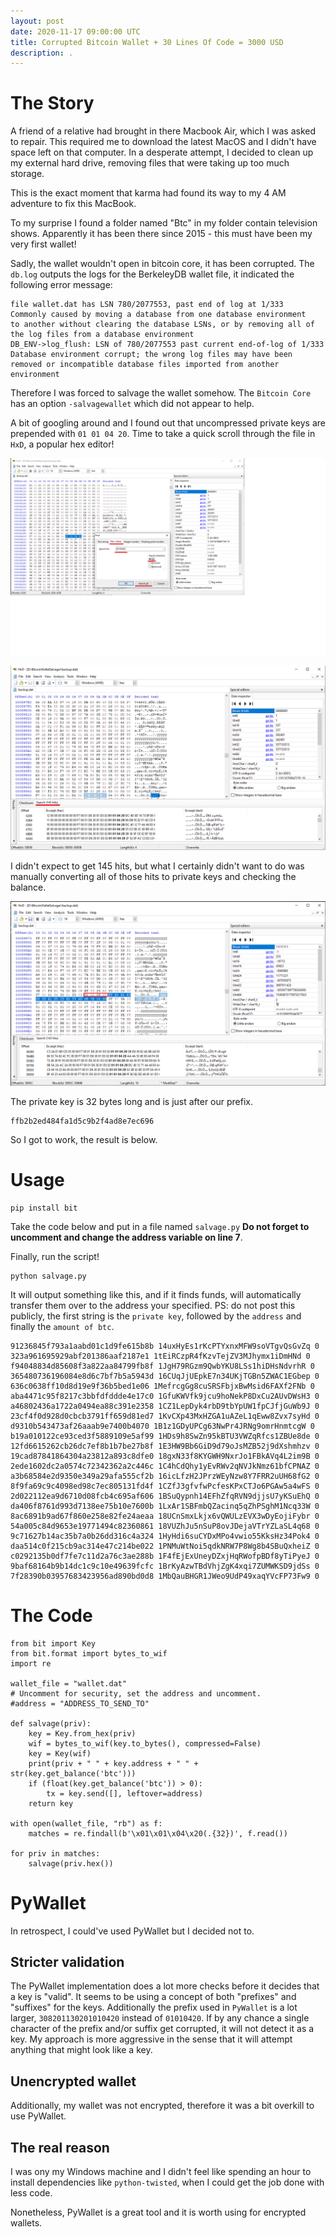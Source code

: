 ```yaml
---
layout: post
date: 2020-11-17 09:00:00 UTC
title: Corrupted Bitcoin Wallet + 30 Lines Of Code = 3000 USD
description: .
---
```


# The Story

A friend of a relative had brought in there Macbook Air, which I was asked to repair.
This required me to download the latest MacOS and I didn't have space left on that computer.
In a desperate attempt, I decided to clean up my external hard drive, removing files that were taking up too much storage.

This is the exact moment that karma had found its way to my 4 AM adventure to fix this MacBook.

To my surprise I found a folder named "Btc" in my folder contain television shows. 
Apparently it has been there since 2015 - this must have been my very first wallet!

Sadly, the wallet wouldn't open in bitcoin core, it has been corrupted.
The `db.log` outputs the logs for the BerkeleyDB wallet file, it indicated the following error message:
```
file wallet.dat has LSN 780/2077553, past end of log at 1/333
Commonly caused by moving a database from one database environment
to another without clearing the database LSNs, or by removing all of
the log files from a database environment
DB_ENV->log_flush: LSN of 780/2077553 past current end-of-log of 1/333
Database environment corrupt; the wrong log files may have been removed or incompatible database files imported from another environment
```

Therefore I was forced to salvage the wallet somehow.
The `Bitcoin Core` has an option `-salvagewallet` which did not appear to help.

A bit of googling around and I found out that uncompressed private keys are prepended with `01 01 04 20`.
Time to take a quick scroll through the file in `HxD`, a popular hex editor!

![](/res/corrupted-bitcoin-wallet/HxD-search.png)

![](/res/corrupted-bitcoin-wallet/HxD-search-2.png)

I didn't expect to get 145 hits, but what I certainly didn't want to do was manually converting all of those hits to private keys and checking the balance.

![](/res/corrupted-bitcoin-wallet/HxD-search-3.png)

The private key is 32 bytes long and is just after our prefix.
```
ffb2b2ed484fa1d5c9b2f4ad8e7ec696
```

So I got to work, the result is below.


# Usage
```
pip install bit
```

Take the code below and put in a file named `salvage.py`
**Do not forget to uncomment and change the address variable on line 7**.

Finally, run the script!
```
python salvage.py
```

It will output something like this, and if it finds funds, will automatically transfer them over to the address your specified.
PS: do not post this publicly, the first string is the `private key`, followed by the `address` and finally the `amount of btc`.
```
91236845f793a1aabd01c1d9fe615b8b 14uxHyEs1rKcPTYxnxMFW9soVTgvQsGvZq 0
323a961695929abf201386aaf2187e1 1tEiRCzpR4fKzvTejZV3MJhymx1iDmHNd 0
f94048834d85608f3a822aa84799fb8f 1JgH79RGzm9QwbYKU8LSs1hiDHsNdvrhR 0
365480736196084e8d6c7bf7b5a5943d 16CUqJjUEpkE7n34UKjTGBn5ZWAC1EGbep 0
636c0638ff10d8d19e9f36b5bed1e06 1MefrcgGg8cuSRSFbjxBwMsid6FAXf2FNb 0
aba4471c95f8217c3bbfdfddde4e17c0 1GfuKWVfk9jcu9hoNekP8DxCu2AUvDWsH3 0
a46802436a1722a0494ea88c391e2358 1CZ1LepDyk4rbD9tbYpUW1fpCJfjGuWb9J 0
23cf4f0d928d0cbcb3791ff659d81ed7 1KvCXp43MxHZGA1uAZeL1qEww8Zvx7syHd 0
d9310b543473af26aaab9e7400b4070 1B1z1GDyUPCg63NwPr4JRNg9omrHnmtcgW 0
b19a010122ce93ced3f5889109e5af99 1HDs9h8SwZn95kBTU3VWZqRfcs1ZBUe8de 0
12fd6615262cb26dc7ef8b1b7be27b8f 1E3HW9Bb6GiD9d79oJsMZB52j9dXshmhzv 0
19cad87841864304a23812a893c8dfe0 18gxN33f8KYGWH9NxrJo1FBkAVq4L2im9B 0
2ede1602dc2a0574c72342362a2c446c 1C4hCdQhy1yEvRWv2qNVJkNmz61bfCPNAZ 0
a3b68584e2d9350e349a29afa555cf2b 16icLfzH2JPrzWEyNzw8Y7FRR2uUH68fG2 0
8f9fa69c9c4098ed98c7ec805131fd4f 1CZfJ3gfvfwPcfesKPxCTJo6PGAw5a4wFS 0
2d022112ea9d6710d08fcb4c695af606 1BSuQypnh14EFhZfqRVN9djjsU7yKSuEhQ 0
da406f8761d993d7138ee75b10e7600b 1LxAr1SBFmbQZacinq5qZhPSghM1Ncq33W 0
8ac6891b9ad67f860e258e82fe24aeaa 18UCnSmxLkjx6vQWULzEVX3wDyEojiFybr 0
54a005c84d9653e19771494c82360861 18VUZhJu5nSuP8ovJDejaVTrYZLaSL4q68 0
9c71627b14ac35b7a0b26dd316c4a324 1HyHdi6suCYDxMPo4vwio55KksHz34Pok4 0
daa514c0f215cb9ac314e47c214be022 1PNMuWtNoi5qdkNRW7P8Wg8b4SBuQxheiZ 0
c0292135b0df7fe7c11d2a76c3ae288b 1F4fEjExUneyDZxjHqRWofpBDf8yTiPyeJ 0
9baf68164b9b14dc1c9c10e49639fcfc 1BrKyAzwTBdVhjZgK4xqi7ZUMWKSD9jdSs 0
7f28390b03957683423956ad890bd0d8 1MbQauBHGR1JWeo9UdP49xaqYVcFP73Fw9 0
```

# The Code
```
from bit import Key
from bit.format import bytes_to_wif
import re

wallet_file = "wallet.dat"
# Uncomment for security, set the address and uncomment.
#address = "ADDRESS_TO_SEND_TO"

def salvage(priv):
    key = Key.from_hex(priv)
    wif = bytes_to_wif(key.to_bytes(), compressed=False)
    key = Key(wif)
    print(priv + " " + key.address + " " + str(key.get_balance('btc')))
    if (float(key.get_balance('btc')) > 0):
        tx = key.send([], leftover=address)
    return key

with open(wallet_file, "rb") as f:
    matches = re.findall(b'\x01\x01\x04\x20(.{32})', f.read())

for priv in matches:
    salvage(priv.hex())
```

# PyWallet
In retrospect, I could've used PyWallet but I decided not to.

## Stricter validation
The PyWallet implementation does a lot more checks before it decides that a key is "valid".
It seems to be using a concept of both "prefixes" and "suffixes" for the keys.
Additionally the prefix used in `PyWallet` is a lot larger, `308201130201010420` instead of `01010420`.
If by any chance a single character of the prefix and/or suffix get corrupted, it will not detect it as a key.
My approach is more aggressive in the sense that it will attempt anything that might look like a key.

## Unencrypted wallet
Additionally, my wallet was not encrypted, therefore it was a bit overkill to use PyWallet.

## The real reason
I was ony my Windows machine and I didn't feel like spending an hour to install dependencies like `python-twisted`, when I could get the job done with less code.

Nonetheless, PyWallet is a great tool and it is worth using for encrypted wallets.
